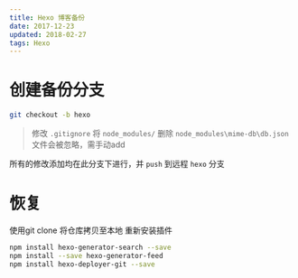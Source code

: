 ```yaml
---
title: Hexo 博客备份
date: 2017-12-23
updated: 2018-02-27
tags: Hexo
---
```


# 创建备份分支

```bash
git checkout -b hexo
```

> 修改 `.gitignore` 将 `node_modules/` 删除
> `node_modules\mime-db\db.json` 文件会被忽略，需手动add

所有的修改添加均在此分支下进行，并 `push` 到远程 `hexo` 分支

# 恢复

使用git clone 将仓库拷贝至本地
重新安装插件

```bash
npm install hexo-generator-search --save
npm install --save hexo-generator-feed
npm install hexo-deployer-git --save
```
